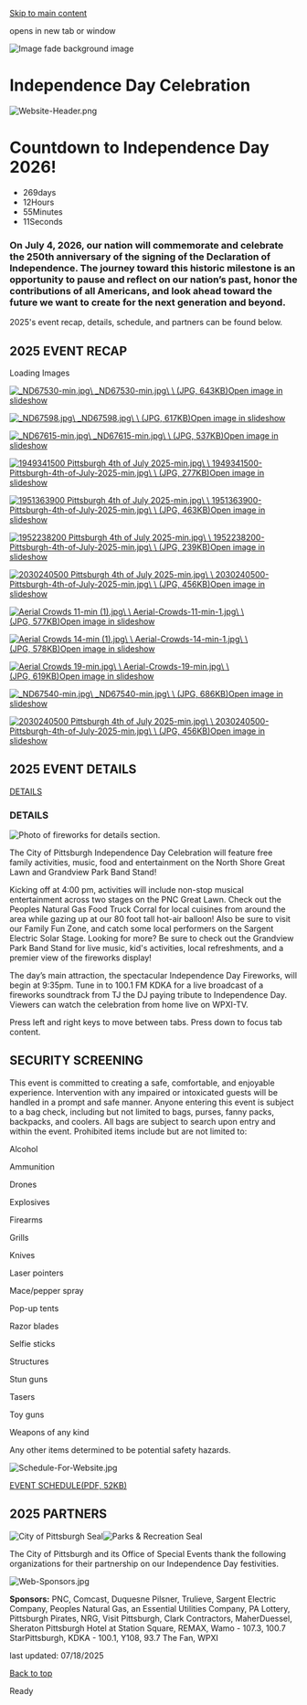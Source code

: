 [Skip to main content](https://www.pittsburghpa.gov/Recreation-Events/Special-Events/Independence-Day-Celebration#main-content)

opens in new tab or window

![Image fade background image](https://www.pittsburghpa.gov/files/assets/city/v/1/special-events/independence-day/bg.jpg)

# Independence Day Celebration

![Website-Header.png](https://www.pittsburghpa.gov/files/assets/city/v/1/special-events/independence-day/website-header.png?w=1200&h=1200)

# Countdown to Independence Day 2026!

- 269days
- 12Hours
- 55Minutes
- 11Seconds

### On July 4, 2026, our nation will commemorate and celebrate the 250th anniversary of the signing of the Declaration of Independence. The journey toward this historic milestone is an opportunity to pause and reflect on our nation’s past, honor the contributions of all Americans, and look ahead toward the future we want to create for the next generation and beyond.

2025's event recap, details, schedule, and partners can be found below.

## 2025 EVENT RECAP

Loading Images

[![_ND67530-min.jpg](https://www.pittsburghpa.gov/files/assets/city/v/1/special-events/independence-day/image-gallery/2025-recap/_nd67530-min.jpg?w=375)\\
\_ND67530-min.jpg\\
\\
(JPG, 643KB)Open image in slideshow](https://www.pittsburghpa.gov/files/assets/city/v/1/special-events/independence-day/image-gallery/2025-recap/_nd67530-min.jpg)

[![_ND67598.jpg](https://www.pittsburghpa.gov/files/assets/city/v/1/special-events/independence-day/image-gallery/2025-recap/_nd67598.jpg?w=375)\\
\_ND67598.jpg\\
\\
(JPG, 617KB)Open image in slideshow](https://www.pittsburghpa.gov/files/assets/city/v/1/special-events/independence-day/image-gallery/2025-recap/_nd67598.jpg)

[![_ND67615-min.jpg](https://www.pittsburghpa.gov/files/assets/city/v/1/special-events/independence-day/image-gallery/2025-recap/_nd67615-min.jpg?w=375)\\
\_ND67615-min.jpg\\
\\
(JPG, 537KB)Open image in slideshow](https://www.pittsburghpa.gov/files/assets/city/v/1/special-events/independence-day/image-gallery/2025-recap/_nd67615-min.jpg)

[![1949341500 Pittsburgh 4th of July 2025-min.jpg](https://www.pittsburghpa.gov/files/assets/city/v/1/special-events/independence-day/image-gallery/2025-recap/1949341500-pittsburgh-4th-of-july-2025-min.jpg?w=375)\\
\\
1949341500-Pittsburgh-4th-of-July-2025-min.jpg\\
\\
(JPG, 277KB)Open image in slideshow](https://www.pittsburghpa.gov/files/assets/city/v/1/special-events/independence-day/image-gallery/2025-recap/1949341500-pittsburgh-4th-of-july-2025-min.jpg)

[![1951363900 Pittsburgh 4th of July 2025-min.jpg](https://www.pittsburghpa.gov/files/assets/city/v/1/special-events/independence-day/image-gallery/2025-recap/1951363900-pittsburgh-4th-of-july-2025-min.jpg?w=375)\\
\\
1951363900-Pittsburgh-4th-of-July-2025-min.jpg\\
\\
(JPG, 463KB)Open image in slideshow](https://www.pittsburghpa.gov/files/assets/city/v/1/special-events/independence-day/image-gallery/2025-recap/1951363900-pittsburgh-4th-of-july-2025-min.jpg)

[![1952238200 Pittsburgh 4th of July 2025-min.jpg](https://www.pittsburghpa.gov/files/assets/city/v/1/special-events/independence-day/image-gallery/2025-recap/1952238200-pittsburgh-4th-of-july-2025-min.jpg?w=375)\\
\\
1952238200-Pittsburgh-4th-of-July-2025-min.jpg\\
\\
(JPG, 239KB)Open image in slideshow](https://www.pittsburghpa.gov/files/assets/city/v/1/special-events/independence-day/image-gallery/2025-recap/1952238200-pittsburgh-4th-of-july-2025-min.jpg)

[![2030240500 Pittsburgh 4th of July 2025-min.jpg](https://www.pittsburghpa.gov/files/assets/city/v/1/special-events/independence-day/image-gallery/2025-recap/2030240500-pittsburgh-4th-of-july-2025-min.jpg?w=375)\\
\\
2030240500-Pittsburgh-4th-of-July-2025-min.jpg\\
\\
(JPG, 456KB)Open image in slideshow](https://www.pittsburghpa.gov/files/assets/city/v/1/special-events/independence-day/image-gallery/2025-recap/2030240500-pittsburgh-4th-of-july-2025-min.jpg)

[![Aerial Crowds 11-min (1).jpg](https://www.pittsburghpa.gov/files/assets/city/v/1/special-events/independence-day/image-gallery/2025-recap/aerial-crowds-11-min-1.jpg?w=375)\\
\\
Aerial-Crowds-11-min-1.jpg\\
\\
(JPG, 577KB)Open image in slideshow](https://www.pittsburghpa.gov/files/assets/city/v/1/special-events/independence-day/image-gallery/2025-recap/aerial-crowds-11-min-1.jpg)

[![Aerial Crowds 14-min (1).jpg](https://www.pittsburghpa.gov/files/assets/city/v/1/special-events/independence-day/image-gallery/2025-recap/aerial-crowds-14-min-1.jpg?w=375)\\
\\
Aerial-Crowds-14-min-1.jpg\\
\\
(JPG, 578KB)Open image in slideshow](https://www.pittsburghpa.gov/files/assets/city/v/1/special-events/independence-day/image-gallery/2025-recap/aerial-crowds-14-min-1.jpg)

[![Aerial Crowds 19-min.jpg](https://www.pittsburghpa.gov/files/assets/city/v/1/special-events/independence-day/image-gallery/2025-recap/aerial-crowds-19-min.jpg?w=375)\\
\\
Aerial-Crowds-19-min.jpg\\
\\
(JPG, 619KB)Open image in slideshow](https://www.pittsburghpa.gov/files/assets/city/v/1/special-events/independence-day/image-gallery/2025-recap/aerial-crowds-19-min.jpg)

[![_ND67540-min.jpg](https://www.pittsburghpa.gov/files/assets/city/v/1/special-events/independence-day/image-gallery/2025-recap/_nd67540-min.jpg?w=375)\\
\_ND67540-min.jpg\\
\\
(JPG, 686KB)Open image in slideshow](https://www.pittsburghpa.gov/files/assets/city/v/1/special-events/independence-day/image-gallery/2025-recap/_nd67540-min.jpg)

[![2030240500 Pittsburgh 4th of July 2025-min.jpg](https://www.pittsburghpa.gov/files/assets/city/v/1/special-events/independence-day/image-gallery/2025-recap/2030240500-pittsburgh-4th-of-july-2025-min.jpg?w=375)\\
\\
2030240500-Pittsburgh-4th-of-July-2025-min.jpg\\
\\
(JPG, 456KB)Open image in slideshow](https://www.pittsburghpa.gov/files/assets/city/v/1/special-events/independence-day/image-gallery/2025-recap/2030240500-pittsburgh-4th-of-july-2025-min.jpg)

## 2025 EVENT DETAILS

[DETAILS](https://www.pittsburghpa.gov/Recreation-Events/Special-Events/Independence-Day-Celebration#panel-1-1)

### DETAILS

![Photo of fireworks for details section.](https://www.pittsburghpa.gov/files/assets/city/v/1/special-events/independence-day/fireworks.jpg?w=170&h=170)

The City of Pittsburgh Independence Day Celebration will feature free family activities, music, food and entertainment on the North Shore Great Lawn and Grandview Park Band Stand!

Kicking off at 4:00 pm, activities will include non-stop musical entertainment across two stages on the PNC Great Lawn. Check out the Peoples Natural Gas Food Truck Corral for local cuisines from around the area while gazing up at our 80 foot tall hot-air balloon! Also be sure to visit our Family Fun Zone, and catch some local performers on the Sargent Electric Solar Stage. Looking for more? Be sure to check out the Grandview Park Band Stand for live music, kid's activities, local refreshments, and a premier view of the fireworks display!

The day’s main attraction, the spectacular Independence Day Fireworks, will begin at 9:35pm. Tune in to 100.1 FM KDKA for a live broadcast of a fireworks soundtrack from TJ the DJ paying tribute to Independence Day. Viewers can watch the celebration from home live on WPXI-TV.

Press left and right keys to move between tabs. Press down to focus tab content.

## SECURITY SCREENING

This event is committed to creating a safe, comfortable, and enjoyable experience. Intervention with any impaired or intoxicated guests will be handled in a prompt and safe manner. Anyone entering this event is subject to a bag check, including but not limited to bags, purses, fanny packs, backpacks, and coolers. All bags are subject to search upon entry and within the event. Prohibited items include but are not limited to:

Alcohol

Ammunition

Drones

Explosives

Firearms

Grills

Knives

Laser pointers

Mace/pepper spray

Pop-up tents

Razor blades

Selfie sticks

Structures

Stun guns

Tasers

Toy guns

Weapons of any kind

Any other items determined to be potential safety hazards.

![Schedule-For-Website.jpg](https://www.pittsburghpa.gov/files/assets/city/v/1/special-events/independence-day/schedule-for-website.jpg?w=1080&h=1418)

[EVENT SCHEDULE(PDF, 52KB)](https://www.pittsburghpa.gov/files/assets/city/v/1/special-events/independence-day/event-schedule.pdf "Independence Day Celebration Event Schedule")

## 2025 PARTNERS

![City of Pittsburgh Seal](https://www.pittsburghpa.gov/files/assets/city/v/1/special-events/independence-day/pgh.png?w=100&h=100)![Parks & Recreation Seal](https://www.pittsburghpa.gov/files/assets/city/v/1/special-events/independence-day/events.png?w=100&h=100)

The City of Pittsburgh and its Office of Special Events thank the following organizations for their partnership on our Independence Day festivities.

![Web-Sponsors.jpg](https://www.pittsburghpa.gov/files/assets/city/v/1/special-events/sponsor-logos/web-sponsors_1.jpg?w=1687&h=713)

**Sponsors:** PNC, Comcast, Duquesne Pilsner, Trulieve, Sargent Electric Company, Peoples Natural Gas, an Essential Utilities Company, PA Lottery, Pittsburgh Pirates, NRG, Visit Pittsburgh, Clark Contractors, MaherDuessel, Sheraton Pittsburgh Hotel at Station Square, REMAX, Wamo - 107.3, 100.7 StarPittsburgh, KDKA - 100.1, Y108, 93.7 The Fan, WPXI

last updated: 07/18/2025

[Back to top](https://www.pittsburghpa.gov/Recreation-Events/Special-Events/Independence-Day-Celebration#body-top)

Ready
